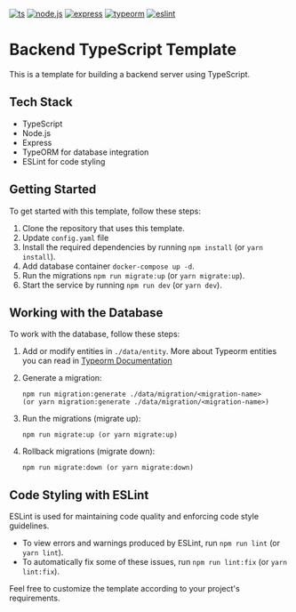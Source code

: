 [![ts](https://badgen.net/badge/-/TypeScript/blue?icon=typescript&label)](https://www.typescriptlang.org/)
[![node.js](https://badgen.net/badge/-/NodeJS/green?&label)](https://nodejs.org/en/about/)
[![express](https://img.shields.io/npm/v/express?label=express)](http://expressjs.com/)
[![typeorm](https://img.shields.io/npm/v/typeorm?label=typeorm)](https://typeorm.io/)
[![eslint](https://img.shields.io/npm/v/eslint?label=eslint)](https://eslint.org/docs/latest/use/getting-started/)

# Backend TypeScript Template

This is a template for building a backend server using TypeScript.

## Tech Stack

- TypeScript
- Node.js
- Express
- TypeORM for database integration
- ESLint for code styling

## Getting Started

To get started with this template, follow these steps:

1. Clone the repository that uses this template.
2. Update `config.yaml` file
3. Install the required dependencies by running `npm install` (or `yarn install`).
4. Add database container `docker-compose up -d`.
5. Run the migrations `npm run migrate:up` (or `yarn migrate:up`).
6. Start the service by running `npm run dev` (or `yarn dev`).

## Working with the Database

To work with the database, follow these steps:

1. Add or modify entities in `./data/entity`. More about Typeorm entities you can read in [Typeorm Documentation](https://orkhan.gitbook.io/typeorm/docs/entities)

2. Generate a migration:
   ```
   npm run migration:generate ./data/migration/<migration-name> 
   (or yarn migration:generate ./data/migration/<migration-name>)
   ```

2. Run the migrations (migrate up):
   ```
   npm run migrate:up (or yarn migrate:up)
   ```

3. Rollback migrations (migrate down):
   ```
   npm run migrate:down (or yarn migrate:down)
   ```

## Code Styling with ESLint

ESLint is used for maintaining code quality and enforcing code style guidelines. 
* To view errors and warnings produced by ESLint, run `npm run lint` (or `yarn lint`).
* To automatically fix some of these issues, run `npm run lint:fix` (or `yarn lint:fix`).


Feel free to customize the template according to your project's requirements.
